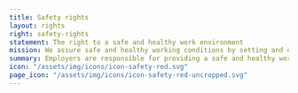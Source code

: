 ```yaml
---
title: Safety rights
layout: rights
right: safety-rights
statement: The right to a safe and healthy work environment
mission: We assure safe and healthy working conditions by setting and enforcing standards, and by providing training, outreach, education, and assistance.
summary: Employers are responsible for providing a safe and healthy workplace, along with any necessary safety gear.
icon: "/assets/img/icons/icon-safety-red.svg"
page_icon: "/assets/img/icons/icon-safety-red-uncropped.svg"
---
```

